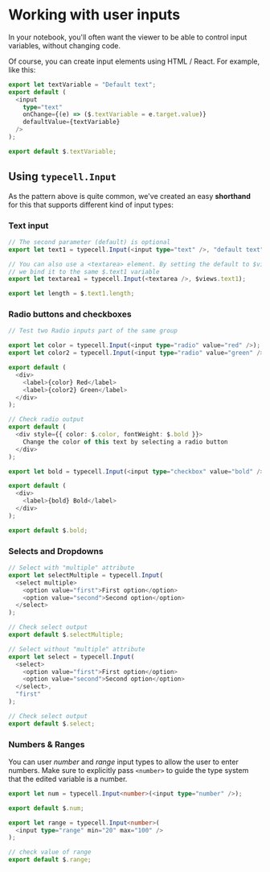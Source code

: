 # Working with user inputs

In your notebook, you'll often want the viewer to be able to control input variables, without changing code.

Of course, you can create input elements using HTML / React. For example, like this:


```typescript
export let textVariable = "Default text";
export default (
  <input
    type="text"
    onChange={(e) => ($.textVariable = e.target.value)}
    defaultValue={textVariable}
  />
);

```

```typescript
export default $.textVariable;

```

## Using `typecell.Input`

As the pattern above is quite common, we've created an easy **shorthand** for this that supports different kind of input types:

### Text input


```typescript
// The second parameter (default) is optional
export let text1 = typecell.Input(<input type="text" />, "default text");

```

```typescript
// You can also use a <textarea> element. By setting the default to $views.text1,
// we bind it to the same $.text1 variable
export let textarea1 = typecell.Input(<textarea />, $views.text1);

```

```typescript
export let length = $.text1.length;

```

### Radio buttons and checkboxes


```typescript
// Test two Radio inputs part of the same group

export let color = typecell.Input(<input type="radio" value="red" />);
export let color2 = typecell.Input(<input type="radio" value="green" />, color);

export default (
  <div>
    <label>{color} Red</label>
    <label>{color2} Green</label>
  </div>
);

```

```typescript
// Check radio output
export default (
  <div style={{ color: $.color, fontWeight: $.bold }}>
    Change the color of this text by selecting a radio button
  </div>
);

```

```typescript
export let bold = typecell.Input(<input type="checkbox" value="bold" />);

export default (
  <div>
    <label>{bold} Bold</label>
  </div>
);

```

```typescript
export default $.bold;

```

### Selects and Dropdowns


```typescript
// Select with "multiple" attribute
export let selectMultiple = typecell.Input(
  <select multiple>
    <option value="first">First option</option>
    <option value="second">Second option</option>
  </select>
);

```

```typescript
// Check select output
export default $.selectMultiple;
```

```typescript
// Select without "multiple" attribute
export let select = typecell.Input(
  <select>
    <option value="first">First option</option>
    <option value="second">Second option</option>
  </select>,
  "first"
);

```

```typescript
// Check select output
export default $.select;

```

### Numbers & Ranges

You can user *number* and *range* input types to allow the user to enter numbers. Make sure to explicitly pass `<number>` to guide the type system that the edited variable is a number.


```typescript
export let num = typecell.Input<number>(<input type="number" />);

```

```typescript
export default $.num;
```

```typescript
export let range = typecell.Input<number>(
  <input type="range" min="20" max="100" />
);

```

```typescript
// check value of range
export default $.range;
```